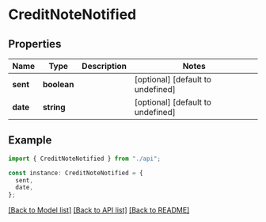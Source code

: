 # CreditNoteNotified

## Properties

| Name     | Type        | Description | Notes                             |
| -------- | ----------- | ----------- | --------------------------------- |
| **sent** | **boolean** |             | [optional] [default to undefined] |
| **date** | **string**  |             | [optional] [default to undefined] |

## Example

```typescript
import { CreditNoteNotified } from "./api";

const instance: CreditNoteNotified = {
  sent,
  date,
};
```

[[Back to Model list]](../README.md#documentation-for-models) [[Back to API list]](../README.md#documentation-for-api-endpoints) [[Back to README]](../README.md)
